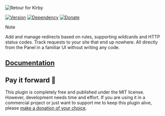 ![Retour for Kirby](https://distantnative.com/retour-for-kirby/ogimage.png)

[![Version](https://img.shields.io/badge/version-5.3.1-8dbae7.svg?style=for-the-badge)](https://github.com/distantnative/retour-for-kirby/releases)
[![Dependency](https://img.shields.io/badge/kirby-4.1.0-5.x-f0d575.svg?style=for-the-badge)](https://getkirby.com/)
[![Donate](https://img.shields.io/badge/support-give_back-bdde7a.svg?style=for-the-badge)](https://paypal.me/distantnative)

> [!NOTE]
> Add and manage redirects based on rules, supporting wildcards and HTTP status codes. Track requests to your site that end up nowhere. All directly from the Panel in a familiar UI without writing any code.

## [Documentation](https://distantnative.github.io/retour-for-kirby/)

## Pay it forward 💛

This plugin is completely free and published under the MIT license. However, development needs time and effort. If you are using it in a commercial project or just want to support me to keep this plugin alive, please [make a donation of your choice](https://paypal.me/distantnative).
